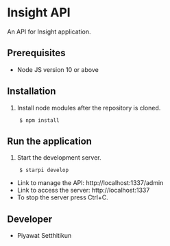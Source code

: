 # Insight API

An API for Insight application.

## Prerequisites

- Node JS version 10 or above

## Installation

1. Install node modules after the repository is cloned.

```
    $ npm install
```

## Run the application

1. Start the development server.

```
    $ starpi develop
```
- Link to manage the API: http://localhost:1337/admin
- Link to access the server: http://localhost:1337 
- To stop the server press Ctrl+C.

## Developer

- Piyawat Setthitikun